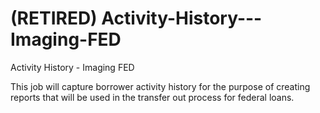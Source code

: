 # (RETIRED) Activity-History---Imaging-FED
Activity History - Imaging FED

This job will capture borrower activity history for the purpose of creating reports that will be used in the transfer out process for federal loans.
